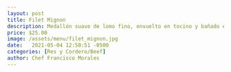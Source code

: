 ```yaml
---
layout: post
title: Filet Mignon
description: Medallón suave de lomo fino, envuelto en tocino y bañado en crema de hongos.
price: $25.00
image: /assets/menu/filet_mignon.jpg
date:   2021-05-04 12:58:51 -0500
categories: [Res y Cordero/Beef]
author: Chef Francisco Morales
---
```


